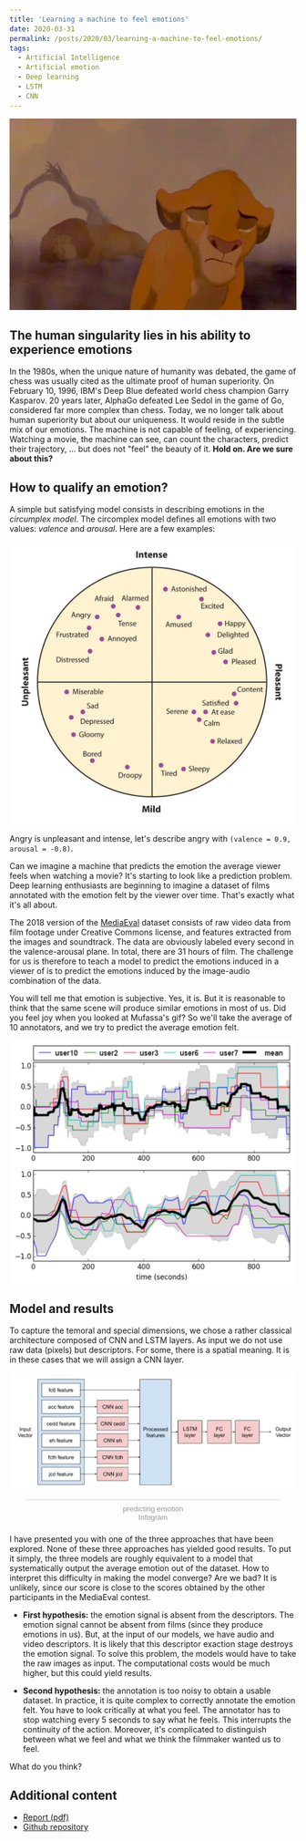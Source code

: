 ```yaml
---
title: 'Learning a machine to feel emotions'
date: 2020-03-31
permalink: /posts/2020/03/learning-a-machine-to-feel-emotions/
tags:
  - Artificial Intelligence
  - Artificial emotion
  - Deep learning
  - LSTM
  - CNN
---
```


![](https://raw.githubusercontent.com/qgallouedec/qgallouedec.github.io/main/images/mufassa.gif)

## The human singularity lies in his ability to experience emotions

In the 1980s, when the unique nature of humanity was debated, the game of chess was usually cited as the ultimate proof of human superiority. On February 10, 1996, IBM's Deep Blue defeated world chess champion Garry Kasparov. 20 years later, AlphaGo defeated Lee Sedol in the game of Go, considered far more complex than chess.
Today, we no longer talk about human superiority but about our uniqueness. It would reside in the subtle mix of our emotions. The machine is not capable of feeling, of experiencing. Watching a movie, the machine can see, can count the characters, predict their trajectory, ... but does not "feel" the beauty of it. **Hold on. Are we sure about this?**

## How to qualify an emotion?

A simple but satisfying model consists in describing emotions in the _circumplex model_. The circomplex model defines all emotions with two values: _valence_ and _arousal_. Here are a few examples:

![](https://raw.githubusercontent.com/qgallouedec/qgallouedec.github.io/main/images/circumplex_model.png)

Angry is unpleasant and intense, let's describe angry with `(valence = 0.9, arousal = -0.8)`.

Can we imagine a machine that predicts the emotion the average viewer feels when watching a movie? It's starting to look like a prediction problem. Deep learning enthusiasts are beginning to imagine a dataset of films annotated with the emotion felt by the viewer over time.
That's exactly what it's all about.

The 2018 version of the [MediaEval](https://multimediaeval.github.io/editions/2020/) dataset consists of raw video data from film footage under Creative Commons license, and features extracted from the images and soundtrack. The data are obviously labeled every second in the valence-arousal plane.
In total, there are 31 hours of film. The challenge for us is therefore to teach a model to predict the emotions induced in a viewer of is to predict the emotions induced by the image-audio combination of the data.

You will tell me that emotion is subjective. Yes, it is. But it is reasonable to think that the same scene will produce similar emotions in most of us. Did you feel joy when you looked at Mufassa's gif? So we'll take the average of 10 annotators, and we try to predict the average emotion felt.

![](https://raw.githubusercontent.com/qgallouedec/qgallouedec.github.io/main/images/valence_arousal.png)

## Model and results

To capture the temoral and special dimensions, we chose a rather classical architecture composed of CNN and LSTM layers. As input we do not use raw data (pixels) but descriptors. For some, there is a spatial meaning. It is in these cases that we will assign a CNN layer.

![](https://raw.githubusercontent.com/qgallouedec/qgallouedec.github.io/main/images/emotion_structure.png)


<div class="infogram-embed" data-id="36fb17d7-9658-401a-81a8-62c2b47f2fa8" data-type="interactive" data-title="predicting emotion"></div><script>!function(e,i,n,s){var t="InfogramEmbeds",d=e.getElementsByTagName("script")[0];if(window[t]&&window[t].initialized)window[t].process&&window[t].process();else if(!e.getElementById(n)){var o=e.createElement("script");o.async=1,o.id=n,o.src="https://e.infogram.com/js/dist/embed-loader-min.js",d.parentNode.insertBefore(o,d)}}(document,0,"infogram-async");</script><div style="padding:8px 0;font-family:Arial!important;font-size:13px!important;line-height:15px!important;text-align:center;border-top:1px solid #dadada;margin:0 30px"><a href="https://infogram.com/36fb17d7-9658-401a-81a8-62c2b47f2fa8" style="color:#989898!important;text-decoration:none!important;" target="_blank">predicting emotion</a><br><a href="https://infogram.com" style="color:#989898!important;text-decoration:none!important;" target="_blank" rel="nofollow">Infogram</a></div>

I have presented you with one of the three approaches that have been explored. None of these three approaches has yielded good results. To put it simply, the three models are roughly equivalent to a model that systematically output the average emotion out of the dataset.
How to interpret this difficulty in making the model converge? Are we bad? It is unlikely, since our score is close to the scores obtained by the other participants in the MediaEval contest.

- **First hypothesis:** the emotion signal is absent from the descriptors.
The emotion signal cannot be absent from films (since they produce emotions in us). But, at the input of our models, we have audio and video descriptors. It is likely that this descriptor exaction stage destroys the emotion signal. To solve this problem, the models would have to take the raw images as input. The computational costs would be much higher, but this could yield results.

- **Second hypothesis:** the annotation is too noisy to obtain a usable dataset. 
In practice, it is quite complex to correctly annotate the emotion felt. You have to look critically at what you feel. The annotator has to stop watching every 5 seconds to say what he feels. This interrupts the continuity of the action. Moreover, it's complicated to distinguish between what we feel and what we think the filmmaker wanted us to feel.

What do you think?

## Additional content

- [Report (pdf)](../files/Rapport_Emotion_Project.pdf)
- [Github repository](https://github.com/KongHag/emotion_project)